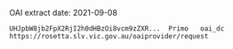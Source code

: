 OAI extract date: 2021-09-08

```
UHJpbW8jb2FpX2RjI2h0dHBzOi8vcm9zZXR...	Primo	oai_dc	https://rosetta.slv.vic.gov.au/oaiprovider/request
```